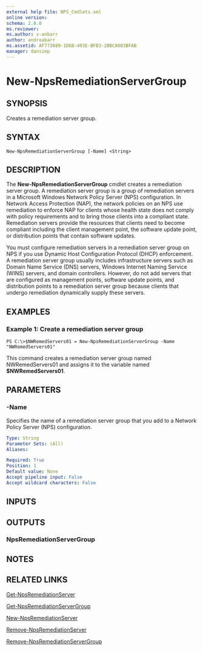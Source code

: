```yaml
---
external help file: NPS_Cmdlets.xml
online version: 
schema: 2.0.0
ms.reviewer:
ms.author: v-anbarr
author: andreabarr
ms.assetid: AF773889-1D6B-493E-BFB3-2BBCA083BFAB
manager: dansimp
---
```


# New-NpsRemediationServerGroup

## SYNOPSIS
Creates a remediation server group.

## SYNTAX

```
New-NpsRemediationServerGroup [-Name] <String>
```

## DESCRIPTION
The **New-NpsRemediationServerGroup** cmdlet creates a remediation server group.
A remediation server group is a group of remediation servers in a Microsoft Windows Network Policy Server (NPS) configuration.
In Network Access Protection (NAP), the network policies on an NPS use remediation to enforce NAP for clients whose health state does not comply with policy requirements and to bring those clients into a compliant state.
Remediation servers provide the resources that clients need to become compliant including the client management point, the software update point, or distribution points that contain software updates.

You must configure remediation servers in a remediation server group on NPS if you use Dynamic Host Configuration Protocol (DHCP) enforcement.
A remediation server group usually includes infrastructure servers such as Domain Name Service (DNS) servers, Windows Internet Naming Service (WINS) servers, and domain controllers.
However, do not add servers that are configured as management points, software update points, and distribution points to a remediation server group because clients that undergo remediation dynamically supply these servers.

## EXAMPLES

### Example 1: Create a remediation server group
```
PS C:\>$NWRemedServers01 = New-NpsRemediationServerGroup -Name "NWRemedServers01"
```

This command creates a remediation server group named NWRemedServers01 and assigns it to the variable named **$NWRemedServers01**.

## PARAMETERS

### -Name
Specifies the name of a remediation server group that you add to a Network Policy Server (NPS) configuration.

```yaml
Type: String
Parameter Sets: (All)
Aliases: 

Required: True
Position: 1
Default value: None
Accept pipeline input: False
Accept wildcard characters: False
```

## INPUTS

## OUTPUTS

### NpsRemediationServerGroup

## NOTES

## RELATED LINKS

[Get-NpsRemediationServer](./Get-NpsRemediationServer.md)

[Get-NpsRemediationServerGroup](./Get-NpsRemediationServerGroup.md)

[New-NpsRemediationServer](./New-NpsRemediationServer.md)

[Remove-NpsRemediationServer](./Remove-NpsRemediationServer.md)

[Remove-NpsRemediationServerGroup](./Remove-NpsRemediationServerGroup.md)

